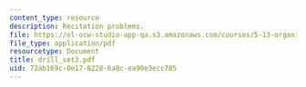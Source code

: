 ```yaml
---
content_type: resource
description: Recitation problems.
file: https://ol-ocw-studio-app-qa.s3.amazonaws.com/courses/5-13-organic-chemistry-ii-fall-2003/72ab169c0e1782286a8cea90e3ecc785_drill_set3.pdf
file_type: application/pdf
resourcetype: Document
title: drill_set3.pdf
uid: 72ab169c-0e17-8228-6a8c-ea90e3ecc785
---
```


